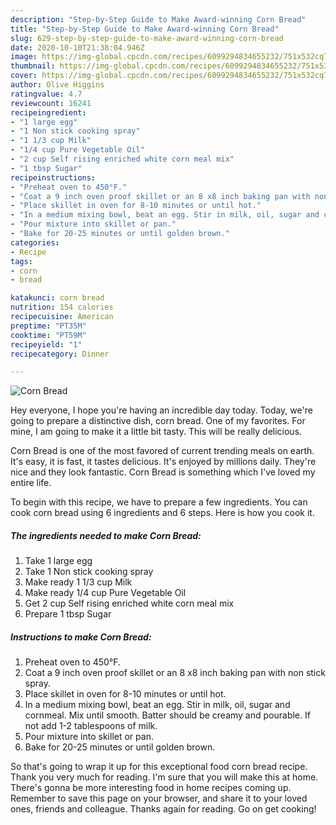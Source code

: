 ```yaml
---
description: "Step-by-Step Guide to Make Award-winning Corn Bread"
title: "Step-by-Step Guide to Make Award-winning Corn Bread"
slug: 629-step-by-step-guide-to-make-award-winning-corn-bread
date: 2020-10-10T21:38:04.946Z
image: https://img-global.cpcdn.com/recipes/6099294834655232/751x532cq70/corn-bread-recipe-main-photo.jpg
thumbnail: https://img-global.cpcdn.com/recipes/6099294834655232/751x532cq70/corn-bread-recipe-main-photo.jpg
cover: https://img-global.cpcdn.com/recipes/6099294834655232/751x532cq70/corn-bread-recipe-main-photo.jpg
author: Olive Higgins
ratingvalue: 4.7
reviewcount: 16241
recipeingredient:
- "1 large egg"
- "1 Non stick cooking spray"
- "1 1/3 cup Milk"
- "1/4 cup Pure Vegetable Oil"
- "2 cup Self rising enriched white corn meal mix"
- "1 tbsp Sugar"
recipeinstructions:
- "Preheat oven to 450°F."
- "Coat a 9 inch oven proof skillet or an 8 x8 inch baking pan with non stick spray."
- "Place skillet in oven for 8-10 minutes or until hot."
- "In a medium mixing bowl, beat an egg. Stir in milk, oil, sugar and cornmeal. Mix until smooth. Batter should be creamy and pourable. If not add 1-2 tablespoons of milk."
- "Pour mixture into skillet or pan."
- "Bake for 20-25 minutes or until golden brown."
categories:
- Recipe
tags:
- corn
- bread

katakunci: corn bread 
nutrition: 154 calories
recipecuisine: American
preptime: "PT35M"
cooktime: "PT59M"
recipeyield: "1"
recipecategory: Dinner

---
```



![Corn Bread](https://img-global.cpcdn.com/recipes/6099294834655232/751x532cq70/corn-bread-recipe-main-photo.jpg)

Hey everyone, I hope you're having an incredible day today. Today, we're going to prepare a distinctive dish, corn bread. One of my favorites. For mine, I am going to make it a little bit tasty. This will be really delicious.



Corn Bread is one of the most favored of current trending meals on earth. It's easy, it is fast, it tastes delicious. It's enjoyed by millions daily. They're nice and they look fantastic. Corn Bread is something which I've loved my entire life.


To begin with this recipe, we have to prepare a few ingredients. You can cook corn bread using 6 ingredients and 6 steps. Here is how you cook it.

<!--inarticleads1-->

##### The ingredients needed to make Corn Bread:

1. Take 1 large egg
1. Take 1 Non stick cooking spray
1. Make ready 1 1/3 cup Milk
1. Make ready 1/4 cup Pure Vegetable Oil
1. Get 2 cup Self rising enriched white corn meal mix
1. Prepare 1 tbsp Sugar




<!--inarticleads2-->

##### Instructions to make Corn Bread:

1. Preheat oven to 450°F.
1. Coat a 9 inch oven proof skillet or an 8 x8 inch baking pan with non stick spray.
1. Place skillet in oven for 8-10 minutes or until hot.
1. In a medium mixing bowl, beat an egg. Stir in milk, oil, sugar and cornmeal. Mix until smooth. Batter should be creamy and pourable. If not add 1-2 tablespoons of milk.
1. Pour mixture into skillet or pan.
1. Bake for 20-25 minutes or until golden brown.




So that's going to wrap it up for this exceptional food corn bread recipe. Thank you very much for reading. I'm sure that you will make this at home. There's gonna be more interesting food in home recipes coming up. Remember to save this page on your browser, and share it to your loved ones, friends and colleague. Thanks again for reading. Go on get cooking!
